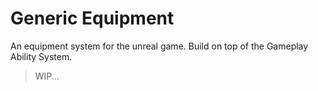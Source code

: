 # Generic Equipment

An equipment system for the unreal game. Build on top of the Gameplay Ability System.

> WIP...
